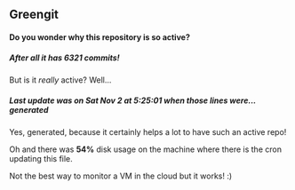 ## Greengit

#### Do you wonder why this repository is so active?

##### After all it has 6321 commits!

But is it *really* active? Well...

##### Last update was on Sat Nov 2 at 5:25:01 when those lines were... generated

Yes, generated, because it certainly helps a lot to have such an active repo!

Oh and there was **54%** disk usage on the machine
where there is the cron updating this file.

Not the best way to monitor a VM in the cloud but it works! :)
